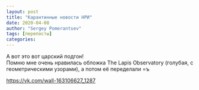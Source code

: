 ```yaml
---
layout: post
title: "Карантинные новости НРИ"
date: 2020-04-08
author: "Sergey Pomerantsev"
tags: [перепосты]
categories:
---
```


А вот это вот царский подгон!  
Помню мне очень нравилась обложка The Lapis Observatory (голубая, с геометрическими узорами), а потом её переделали =ъ

<https://vk.com/wall-163106627_1287>

